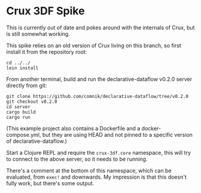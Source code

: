 # Crux 3DF Spike

This is currently out of date and pokes around with the internals of
Crux, but is still somewhat working.

This spike relies on an old version of Crux living on this branch, so
first install it from the repository root:

```
cd ../../
lein install
```

From another terminal, build and run the declarative-dataflow v0.2.0
server directly from git:

```
git clone https://github.com/comnik/declarative-dataflow/tree/v0.2.0
git checkout v0.2.0
cd server
cargo build
cargo run
```

(This example project also contains a Dockerfile and a
docker-compose.yml, but they are using HEAD and not pinned to a
specific version of declarative-dataflow.)

Start a Clojure REPL and require the `crux-3df.core` namespace, this
will try to connect to the above server, so it needs to be running.

There's a comment at the bottom of this namespace, which can be
evaluated, from `exec!` and downwards. My impression is that this
doesn't fully work, but there's some output.

